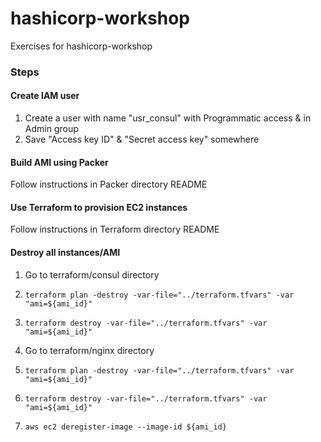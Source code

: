 # hashicorp-workshop
Exercises for hashicorp-workshop

### Steps

#### Create IAM user
1. Create a user with name "usr_consul" with Programmatic access & in Admin group
2. Save "Access key ID" & "Secret access key" somewhere

#### Build AMI using Packer
Follow instructions in Packer directory README
   
#### Use Terraform to provision EC2 instances
Follow instructions in Terraform directory README

#### Destroy all instances/AMI 
1. Go to terraform/consul directory
2. `terraform plan -destroy -var-file="../terraform.tfvars" -var "ami=${ami_id}"`
3. `terraform destroy -var-file="../terraform.tfvars" -var "ami=${ami_id}"`

4. Go to terraform/nginx directory
5. `terraform plan -destroy -var-file="../terraform.tfvars" -var "ami=${ami_id}"`
6. `terraform destroy -var-file="../terraform.tfvars" -var "ami=${ami_id}"`

7. `aws ec2 deregister-image --image-id ${ami_id}`